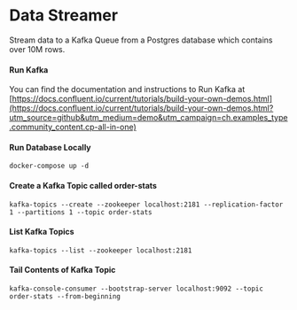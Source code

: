# Data Streamer
Stream data to a Kafka Queue from a Postgres database which contains over 10M rows.

#### Run Kafka 
You can find the documentation and instructions to Run Kafka at [https://docs.confluent.io/current/tutorials/build-your-own-demos.html](https://docs.confluent.io/current/tutorials/build-your-own-demos.html?utm_source=github&utm_medium=demo&utm_campaign=ch.examples_type.community_content.cp-all-in-one)

#### Run Database Locally
```
docker-compose up -d
```

#### Create a Kafka Topic called order-stats
```
kafka-topics --create --zookeeper localhost:2181 --replication-factor 1 --partitions 1 --topic order-stats
```

#### List Kafka Topics
```
kafka-topics --list --zookeeper localhost:2181
```

#### Tail Contents of Kafka Topic
```
kafka-console-consumer --bootstrap-server localhost:9092 --topic order-stats --from-beginning
```